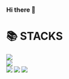 ### Hi there 👋

<!--
**NewbieCodestudent/NewbieCodestudent** is a ✨ _special_ ✨ repository because its `README.md` (this file) appears on your GitHub profile.

Here are some ideas to get you started:

- 🔭 I’m currently working on ...
- 🌱 I’m currently learning ...
- 👯 I’m looking to collaborate on ...
- 🤔 I’m looking for help with ...
- 💬 Ask me about ...
- 📫 How to reach me: ...
- 😄 Pronouns: ...
- ⚡ Fun fact: ...
-->
<h1>📚 STACKS</h1>
<div>
  <img src="https://img.shields.io/badge/VSCode-#007ACC?style=for-the-badge&logo=VisualStudioCode&logoColor=white">
</div>
<div>
  <img src="https://img.shields.io/badge/github-181717?style=for-the-badge&logo=github&logoColor=white">
</div>
<div>
  <img src="https://img.shields.io/badge/html5-E34F26?style=for-the-badge&logo=html5&logoColor=white">
  <img src="https://img.shields.io/badge/css-1572B6?style=for-the-badge&logo=css3&logoColor=white">
  <img src="https://img.shields.io/badge/javascript-F7DF1E?style=for-the-badge&logo=javascript&logoColor=black">
</div>
